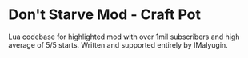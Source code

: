 # Don't Starve Mod - Craft Pot

Lua codebase for highlighted mod with over 1mil subscribers and high average of 5/5 starts.
Written and supported entirely by IMalyugin.
